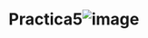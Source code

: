 # Practica5![image](https://github.com/Maximiliano050105/Practica5/assets/151798870/6e46c207-df12-4787-9fa0-e44dc8a06d69)
